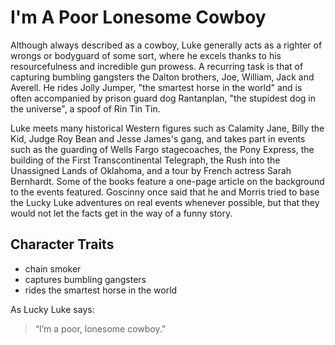 # I'm A Poor Lonesome Cowboy

Although always described as a cowboy, Luke generally acts as a righter of wrongs or bodyguard of some sort, where he excels thanks to his resourcefulness and incredible gun prowess. A recurring task is that of capturing bumbling gangsters the Dalton brothers, Joe, William, Jack and Averell. He rides Jolly Jumper, "the smartest horse in the world" and is often accompanied by prison guard dog Rantanplan, "the stupidest dog in the universe", a spoof of Rin Tin Tin.

Luke meets many historical Western figures such as Calamity Jane, Billy the Kid, Judge Roy Bean and Jesse James's gang, and takes part in events such as the guarding of Wells Fargo stagecoaches, the Pony Express, the building of the First Transcontinental Telegraph, the Rush into the Unassigned Lands of Oklahoma, and a tour by French actress Sarah Bernhardt. Some of the books feature a one-page article on the background to the events featured. Goscinny once said that he and Morris tried to base the Lucky Luke adventures on real events whenever possible, but that they would not let the facts get in the way of a funny story.

## Character Traits

* chain smoker
* captures bumbling gangsters
* rides the smartest horse in the world

As Lucky Luke says:

> “I’m a poor, 
> lonesome cowboy.”
